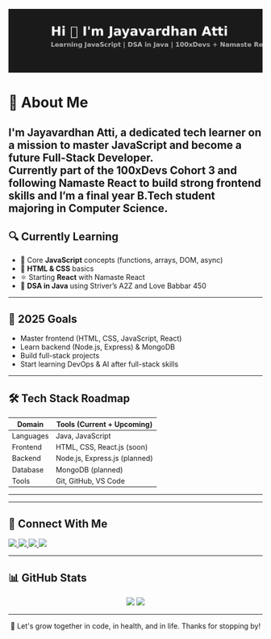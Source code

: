 <p align="center">
  <img src="./custom_banner_dark.png" alt="Jayavardhan Atti Banner" />
</p>

# 🖤 About Me

I'm **Jayavardhan Atti**, a dedicated tech learner on a mission to master **JavaScript** and become a future **Full-Stack Developer**.  
Currently part of the **100xDevs Cohort 3** and following **Namaste React** to build strong frontend skills and I’m a final year B.Tech student majoring in Computer Science.
---

## 🔍 Currently Learning

- 📘 Core **JavaScript** concepts (functions, arrays, DOM, async)
- 🧱 **HTML & CSS** basics
- ⚛️ Starting **React** with Namaste React
- 🧠 **DSA in Java** using Striver’s A2Z and Love Babbar 450

---

## 🎯 2025 Goals

- Master frontend (HTML, CSS, JavaScript, React)
- Learn backend (Node.js, Express) & MongoDB
- Build full-stack projects
- Start learning DevOps & AI after full-stack skills

---

## 🛠️ Tech Stack Roadmap

| Domain       | Tools (Current + Upcoming)               |
|--------------|-------------------------------------------|
| Languages    | Java, JavaScript                         |
| Frontend     | HTML, CSS, React.js (soon)               |
| Backend      | Node.js, Express.js (planned)            |
| Database     | MongoDB (planned)                        |
| Tools        | Git, GitHub, VS Code                     |

---


---

## 🔗 Connect With Me

<p align="left">
  <a href="https://x.com/jai_twtt" target="_blank">
    <img src="https://img.shields.io/badge/X-000000?style=for-the-badge&logo=twitter&logoColor=white&label=Follow" />
  </a>
  <a href="https://www.linkedin.com/in/jaya-vardhan-240060372/" target="_blank">
    <img src="https://img.shields.io/badge/LinkedIn-0A66C2?style=for-the-badge&logo=linkedin&logoColor=white" />
  </a>
  <a href="https://leetcode.com/u/user9219Xm/" target="_blank">
    <img src="https://img.shields.io/badge/LeetCode-161616?style=for-the-badge&logo=LeetCode&logoColor=orange" />
  </a>
  <a href="mailto:atti.jayavardhan11@gmail.com">
    <img src="https://img.shields.io/badge/Email-D14836?style=for-the-badge&logo=gmail&logoColor=white" />
  </a>
</p>

---

## 📊 GitHub Stats

<p align="center">
  <img src="https://github-readme-stats.vercel.app/api?username=Jayavardhan11&show_icons=true&theme=tokyonight&hide_border=true" width="48%" />
  <img src="https://github-readme-stats.vercel.app/api/top-langs/?username=Jayavardhan11&layout=compact&theme=tokyonight&hide_border=true" width="48%" />
</p>

---

<p align="center">
  🌌 Let's grow together in code, in health, and in life. Thanks for stopping by!
</p>
